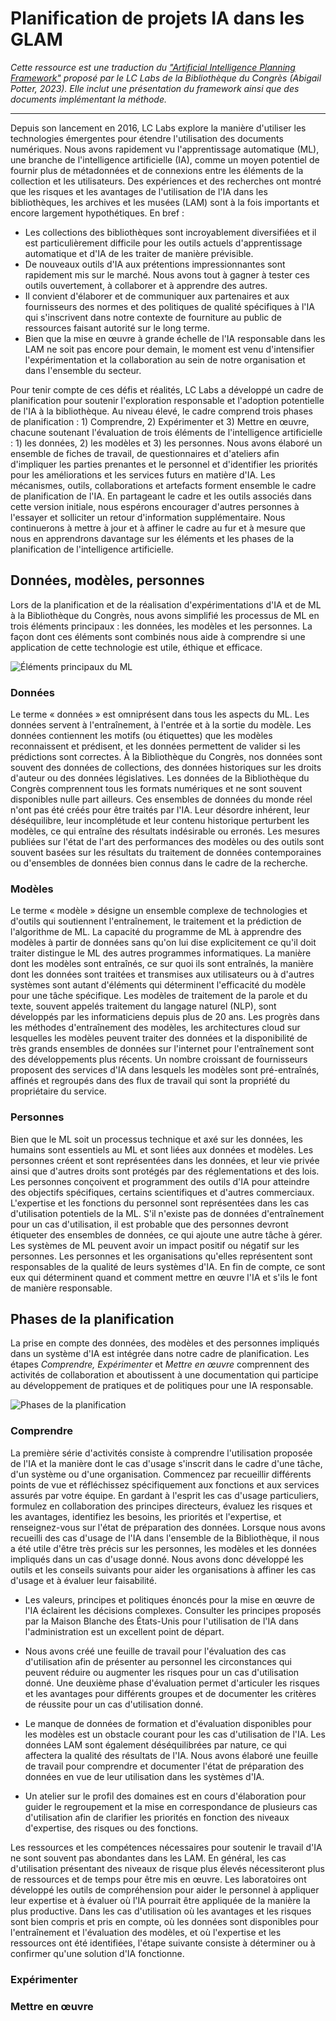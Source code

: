 # Planification de projets IA dans les GLAM

*Cette ressource est une traduction du ["Artificial Intelligence Planning Framework"](https://blogs.loc.gov/thesignal/2023/11/introducing-the-lc-labs-artificial-intelligence-planning-framework/) proposé par le LC Labs de la Bibliothèque du Congrès (Abigail Potter, 2023).
Elle inclut une présentation du framework ainsi que des documents implémentant la méthode.*

---

Depuis son lancement en 2016, LC Labs explore la manière d'utiliser les technologies émergentes pour étendre l'utilisation des documents numériques. Nous avons rapidement vu l'apprentissage automatique (ML), une branche de l'intelligence artificielle (IA), comme un moyen potentiel de fournir plus de métadonnées et de connexions entre les éléments de la collection et les utilisateurs. Des expériences et des recherches ont montré que les risques et les avantages de l'utilisation de l'IA dans les bibliothèques, les archives et les musées (LAM) sont à la fois importants et encore largement hypothétiques. En bref :
- Les collections des bibliothèques sont incroyablement diversifiées et il est particulièrement difficile pour les outils actuels d'apprentissage automatique et d'IA de les traiter de manière prévisible.
- De nouveaux outils d'IA aux prétentions impressionnantes sont rapidement mis sur le marché. Nous avons tout à gagner à tester ces outils ouvertement, à collaborer et à apprendre des autres.
- Il convient d'élaborer et de communiquer aux partenaires et aux fournisseurs des normes et des politiques de qualité spécifiques à l'IA qui s'inscrivent dans notre contexte de fourniture au public de ressources faisant autorité sur le long terme.
- Bien que la mise en œuvre à grande échelle de l'IA responsable dans les LAM ne soit pas encore pour demain, le moment est venu d'intensifier l'expérimentation et la collaboration au sein de notre organisation et dans l'ensemble du secteur.

Pour tenir compte de ces défis et réalités, LC Labs a développé un cadre de planification pour soutenir l'exploration responsable et l'adoption potentielle de l'IA à la bibliothèque. Au niveau élevé, le cadre comprend trois phases de planification :  1) Comprendre, 2) Expérimenter et 3) Mettre en œuvre, chacune soutenant l'évaluation de trois éléments de l'intelligence artificielle : 1) les données, 2) les modèles et 3) les personnes. Nous avons élaboré un ensemble de fiches de travail, de questionnaires et d'ateliers afin d'impliquer les parties prenantes et le personnel et d'identifier les priorités pour les améliorations et les services futurs en matière d'IA. Les mécanismes, outils, collaborations et artefacts forment ensemble le cadre de planification de l'IA. En partageant le cadre et les outils associés dans cette version initiale, nous espérons encourager d'autres personnes à l'essayer et solliciter un retour d'information supplémentaire. Nous continuerons à mettre à jour et à affiner le cadre au fur et à mesure que nous en apprendrons davantage sur les éléments et les phases de la planification de l'intelligence artificielle.

## Données, modèles, personnes
Lors de la planification et de la réalisation d'expérimentations d'IA et de ML à la Bibliothèque du Congrès, nous avons simplifié les processus de ML en trois éléments principaux :  les données, les modèles et les personnes. La façon dont ces éléments sont combinés nous aide à comprendre si une application de cette technologie est utile, éthique et efficace.

![Éléments principaux du ML](https://blogs.loc.gov/thesignal/files/2023/11/AIframework-1.jpg)

### Données

Le terme « données » est omniprésent dans tous les aspects du ML. Les données servent à l'entraînement, à l'entrée et à la sortie du modèle. Les données contiennent les motifs (ou étiquettes) que les modèles reconnaissent et prédisent, et les données permettent de valider si les prédictions sont correctes. À la Bibliothèque du Congrès, nos données sont souvent des données de collections, des données historiques sur les droits d'auteur ou des données législatives. Les données de la Bibliothèque du Congrès comprennent tous les formats numériques et ne sont souvent disponibles nulle part ailleurs. Ces ensembles de données du monde réel n'ont pas été créés pour être traités par l'IA. Leur désordre inhérent, leur déséquilibre, leur incomplétude et leur contenu historique perturbent les modèles, ce qui entraîne des résultats indésirable ou erronés. Les mesures publiées sur l'état de l'art des performances des modèles ou des outils sont souvent basées sur les résultats du traitement de données contemporaines ou d'ensembles de données bien connus dans le cadre de la recherche.

### Modèles

Le terme « modèle » désigne un ensemble complexe de technologies et d'outils qui soutiennent l'entraînement, le traitement et la prédiction de l'algorithme de ML. La capacité du programme de ML à apprendre des modèles à partir de données sans qu'on lui dise explicitement ce qu'il doit traiter distingue le ML des autres programmes informatiques. La manière dont les modèles sont entraînés, ce sur quoi ils sont entraînés, la manière dont les données sont traitées et transmises aux utilisateurs ou à d'autres systèmes sont autant d'éléments qui déterminent l'efficacité du modèle pour une tâche spécifique.  Les modèles de traitement de la parole et du texte, souvent appelés traitement du langage naturel (NLP), sont développés par les informaticiens depuis plus de 20 ans.  Les progrès dans les méthodes d'entraînement des modèles, les architectures cloud sur lesquelles les modèles peuvent traiter des données et la disponibilité de très grands ensembles de données sur l'internet pour l'entraînement sont des développements plus récents. Un nombre croissant de fournisseurs proposent des services d'IA dans lesquels les modèles sont pré-entraînés, affinés et regroupés dans des flux de travail qui sont la propriété du propriétaire du service.

### Personnes

Bien que le ML soit un processus technique et axé sur les données, les humains sont essentiels au ML et sont liées aux données et modèles. Les personnes créent et sont représentées dans les données, et leur vie privée ainsi que d'autres droits sont protégés par des réglementations et des lois.  Les personnes conçoivent et programment des outils d'IA pour atteindre des objectifs spécifiques, certains scientifiques et d'autres commerciaux. L'expertise et les fonctions du personnel sont représentées dans les cas d'utilisation potentiels de la ML. S'il n'existe pas de données d'entraînement pour un cas d'utilisation, il est probable que des personnes devront étiqueter des ensembles de données, ce qui ajoute une autre tâche à gérer. Les systèmes de ML peuvent avoir un impact positif ou négatif sur les personnes. Les personnes et les organisations qu'elles représentent sont responsables de la qualité de leurs systèmes d'IA. En fin de compte, ce sont eux qui déterminent quand et comment mettre en œuvre l'IA et s'ils le font de manière responsable.

## Phases de la planification 
La prise en compte des données, des modèles et des personnes impliqués dans un système d'IA est intégrée dans notre cadre de planification. Les étapes *Comprendre, Expérimenter* et *Mettre en œuvre* comprennent des activités de collaboration et aboutissent à une documentation qui participe au développement de pratiques et de politiques pour une IA responsable.

![Phases de la planification](https://blogs.loc.gov/thesignal/files/2023/11/AIframework-2.jpg)

### Comprendre

La première série d'activités consiste à comprendre l'utilisation proposée de l'IA et la manière dont le cas d'usage s'inscrit dans le cadre d'une tâche, d'un système ou d'une organisation. Commencez par recueillir différents points de vue et réfléchissez spécifiquement aux fonctions et aux services assurés par votre équipe.  En gardant à l'esprit les cas d'usage particuliers, formulez en collaboration des principes directeurs, évaluez les risques et les avantages, identifiez les besoins, les priorités et l'expertise, et renseignez-vous sur l'état de préparation des données. Lorsque nous avons recueilli des cas d'usage de l'IA dans l'ensemble de la Bibliothèque, il nous a été utile d'être très précis sur les personnes, les modèles et les données impliqués dans un cas d'usage donné. Nous avons donc développé les outils et les conseils suivants pour aider les organisations à affiner les cas d'usage et à évaluer leur faisabilité.

- Les valeurs, principes et politiques énoncés pour la mise en œuvre de l'IA éclairent les décisions complexes. Consulter les principes proposés par la Maison Blanche des États-Unis pour l'utilisation de l'IA dans l'administration est un excellent point de départ.
  
- Nous avons créé une feuille de travail pour l'évaluation des cas d'utilisation afin de présenter au personnel les circonstances qui peuvent réduire ou augmenter les risques pour un cas d'utilisation donné. Une deuxième phase d'évaluation permet d'articuler les risques et les avantages pour différents groupes et de documenter les critères de réussite pour un cas d'utilisation donné.
  
- Le manque de données de formation et d'évaluation disponibles pour les modèles est un obstacle courant pour les cas d'utilisation de l'IA. Les données LAM sont également déséquilibrées par nature, ce qui affectera la qualité des résultats de l'IA. Nous avons élaboré une feuille de travail pour comprendre et documenter l'état de préparation des données en vue de leur utilisation dans les systèmes d'IA.
  
- Un atelier sur le profil des domaines est en cours d'élaboration pour guider le regroupement et la mise en correspondance de plusieurs cas d'utilisation afin de clarifier les priorités en fonction des niveaux d'expertise, des risques ou des fonctions.

Les ressources et les compétences nécessaires pour soutenir le travail d'IA ne sont souvent pas abondantes dans les LAM. En général, les cas d'utilisation présentant des niveaux de risque plus élevés nécessiteront plus de ressources et de temps pour être mis en œuvre. Les laboratoires ont développé les outils de compréhension pour aider le personnel à appliquer leur expertise et à évaluer où l'IA pourrait être appliquée de la manière la plus productive. Dans les cas d'utilisation où les avantages et les risques sont bien compris et pris en compte, où les données sont disponibles pour l'entraînement et l'évaluation des modèles, et où l'expertise et les ressources ont été identifiées, l'étape suivante consiste à déterminer ou à confirmer qu'une solution d'IA fonctionne.

### Expérimenter

### Mettre en œuvre

